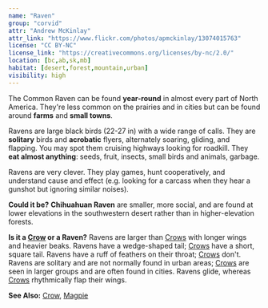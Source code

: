 ```yaml
---
name: "Raven"
group: "corvid"
attr: "Andrew McKinlay"
attr_link: "https://www.flickr.com/photos/apmckinlay/13074015763"
license: "CC BY-NC"
license_link: "https://creativecommons.org/licenses/by-nc/2.0/"
location: [bc,ab,sk,mb]
habitat: [desert,forest,mountain,urban]
visibility: high
---
```

The Common Raven can be found **year-round** in almost every part of North America. They're less common on the prairies and in cities but can be found around **farms** and **small towns**.

Ravens are large black birds (22-27 in) with a wide range of calls. They are **solitary** birds and **acrobatic** flyers, alternately soaring, gliding, and flapping. You may spot them cruising highways looking for roadkill. They **eat almost anything**: seeds, fruit, insects, small birds and animals, garbage.

Ravens are very clever. They play games, hunt cooperatively, and understand cause and effect (e.g. looking for a carcass when they hear a gunshot but ignoring similar noises).

**Could it be?** **Chihuahuan Raven** are smaller, more social, and are found at lower elevations in the southwestern desert rather than in higher-elevation forests.

**Is it a [Crow](/birds/crow/) or a Raven?** Ravens are larger than [Crows](/birds/crow/) with longer wings and heavier beaks. Ravens have a wedge-shaped tail; [Crows](/birds/crow/) have a short, square tail. Ravens have a ruff of feathers on their throat; [Crows](/birds/crow/) don't. Ravens are solitary and are not normally found in urban areas; [Crows](/birds/crow/) are seen in larger groups and are often found in cities. Ravens glide, whereas [Crows](/birds/crow/) rhythmically flap their wings.

<!-- generated, do not edit -->
**See Also:**
[Crow](/birds/crow/),
[Magpie](/birds/magpie/)
